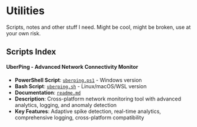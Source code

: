 # Utilities

Scripts, notes and other stuff I need. Might be cool, might be broken, use at your own risk.

## Scripts Index

#### UberPing - Advanced Network Connectivity Monitor
- **PowerShell Script**: [`uberping.ps1`](scripts/uberping/pwsh/uberping.ps1) - Windows version
- **Bash Script**: [`uberping.sh`](scripts/uberping/bash/uberping.sh) - Linux/macOS/WSL version  
- **Documentation**: [`readme.md`](scripts/uberping/readme.md)
- **Description**: Cross-platform network monitoring tool with advanced analytics, logging, and anomaly detection
- **Key Features**: Adaptive spike detection, real-time analytics, comprehensive logging, cross-platform compatibility
